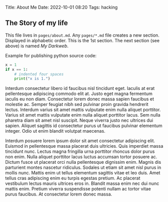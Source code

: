 Title: About Me
Date: 2022-10-01 08:20
Tags: hacking

## The Story of my life

This file lives in `pages/about.md`. Any `pages/*.md` file creates a new section. Displayed in alphabetic order. This is the 1st section. The next section (see above) is named _My Darkweb_.

Example for publishing python source code:
```python
x = 1
if x == 1:
    # indented four spaces
    print("x is 1.")
```

Interdum consectetur libero id faucibus nisl tincidunt eget. Iaculis at erat pellentesque adipiscing commodo elit at. Justo eget magna fermentum iaculis eu non diam. Consectetur lorem donec massa sapien faucibus et molestie ac. Semper feugiat nibh sed pulvinar proin gravida hendrerit lectus. Interdum varius sit amet mattis vulputate enim nulla aliquet porttitor. Varius sit amet mattis vulputate enim nulla aliquet porttitor lacus. Sem nulla pharetra diam sit amet nisl suscipit. Neque viverra justo nec ultrices dui sapien. Aliquet sagittis id consectetur purus ut faucibus pulvinar elementum integer. Odio ut enim blandit volutpat maecenas.

Interdum posuere lorem ipsum dolor sit amet consectetur adipiscing elit. Euismod in pellentesque massa placerat duis ultricies. Quis imperdiet massa tincidunt nunc. Lectus magna fringilla urna porttitor rhoncus dolor purus non enim. Nulla aliquet porttitor lacus luctus accumsan tortor posuere ac. Dictum fusce ut placerat orci nulla pellentesque dignissim enim. Magnis dis parturient montes nascetur ridiculus. Sodales ut etiam sit amet nisl purus in mollis nunc. Mattis enim ut tellus elementum sagittis vitae et leo duis. Amet tellus cras adipiscing enim eu turpis egestas pretium. Ac placerat vestibulum lectus mauris ultrices eros in. Blandit massa enim nec dui nunc mattis enim. Pretium viverra suspendisse potenti nullam ac tortor vitae purus faucibus. At consectetur lorem donec massa.



